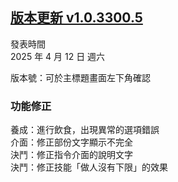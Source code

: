 ## [版本更新 v1.0.3300.5](https://store.steampowered.com/news/app/1859910/view/529843687122797381?l=tchinese)

發表時間  
2025 年 4 月 12 日 週六

版本號：可於主標題畫面左下角確認

### 功能修正

養成：進行飲食，出現異常的選項錯誤  
介面：修正部份文字顯示不完全  
決鬥：修正指令介面的說明文字  
決鬥：修正技能「做人沒有下限」的效果  
